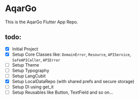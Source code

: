 # AqarGo

This is the AqarGo Flutter App Repo.

## todo: 
- [x] Initial Project
- [x] Setup Core Classes like: `DomainError`, `Resource`, `APIService`, `SafeAPICaller`, `APIError`
- [ ] Setup Theme
- [ ] Setup Typography
- [ ] Setup LangCubit
- [x] Setup LocalDataRepo (with shared prefs and secure storage)
- [ ] Setup DI using get_it
- [ ] Setup Reusables like Button, TextField and so on...
